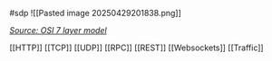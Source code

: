 #sdp
![[Pasted image 20250429201838.png]]

_[Source: OSI 7 layer model](http://www.escotal.com/osilayer.html)_


[[HTTP]]
[[TCP]]
[[UDP]]
[[RPC]]
[[REST]]
[[Websockets]]
[[Traffic]]
### 





